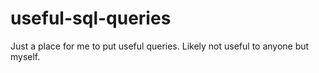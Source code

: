# useful-sql-queries
Just a place for me to put useful queries. Likely not useful to anyone but myself.
